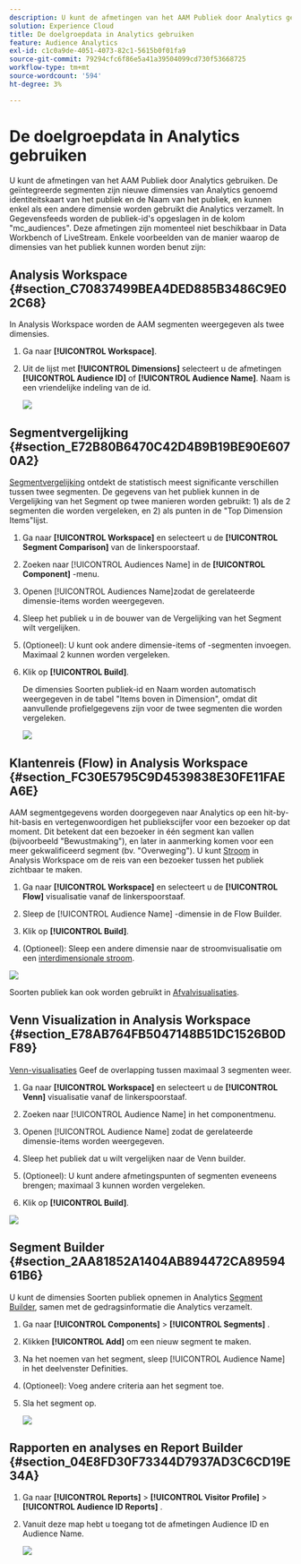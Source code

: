 ```yaml
---
description: U kunt de afmetingen van het AAM Publiek door Analytics gebruiken. De geïntegreerde segmenten zijn nieuwe dimensies van Analytics genoemd identiteitskaart van het publiek en de Naam van het publiek, en kunnen enkel als een andere dimensie worden gebruikt die Analytics verzamelt. In Gegevensfeeds worden de publiek-id's opgeslagen in de kolom "mc_audiences". Deze afmetingen zijn momenteel niet beschikbaar in Data Workbench of LiveStream. Enkele voorbeelden van de manier waarop de dimensies van het publiek kunnen worden benut zijn
solution: Experience Cloud
title: De doelgroepdata in Analytics gebruiken
feature: Audience Analytics
exl-id: c1c0a9de-4051-4073-82c1-5615b0f01fa9
source-git-commit: 79294cfc6f86e5a41a39504099cd730f53668725
workflow-type: tm+mt
source-wordcount: '594'
ht-degree: 3%

---
```


# De doelgroepdata in Analytics gebruiken

U kunt de afmetingen van het AAM Publiek door Analytics gebruiken. De geïntegreerde segmenten zijn nieuwe dimensies van Analytics genoemd identiteitskaart van het publiek en de Naam van het publiek, en kunnen enkel als een andere dimensie worden gebruikt die Analytics verzamelt. In Gegevensfeeds worden de publiek-id&#39;s opgeslagen in de kolom &quot;mc_audiences&quot;. Deze afmetingen zijn momenteel niet beschikbaar in Data Workbench of LiveStream. Enkele voorbeelden van de manier waarop de dimensies van het publiek kunnen worden benut zijn:

## Analysis Workspace {#section_C70837499BEA4DED885B3486C9E02C68}

In Analysis Workspace worden de AAM segmenten weergegeven als twee dimensies.

1. Ga naar **[!UICONTROL Workspace]**.
1. Uit de lijst met **[!UICONTROL Dimensions]** selecteert u de afmetingen **[!UICONTROL Audience ID]** of **[!UICONTROL Audience Name]**. Naam is een vriendelijke indeling van de id.

   ![](assets/aw-mcaudiences.png)

## Segmentvergelijking {#section_E72B80B6470C42D4B9B19BE90E6070A2}

[Segmentvergelijking](https://experienceleague.adobe.com/docs/analytics/analyze/analysis-workspace/panels/segment-comparison/segment-comparison.html) ontdekt de statistisch meest significante verschillen tussen twee segmenten. De gegevens van het publiek kunnen in de Vergelijking van het Segment op twee manieren worden gebruikt: 1) als de 2 segmenten die worden vergeleken, en 2) als punten in de &quot;Top Dimension Items&quot;lijst.

1. Ga naar **[!UICONTROL Workspace]** en selecteert u de **[!UICONTROL Segment Comparison]** van de linkerspoorstaaf.

1. Zoeken naar [!UICONTROL Audiences Name] in de **[!UICONTROL Component]** -menu.

1. Openen [!UICONTROL Audiences Name]zodat de gerelateerde dimensie-items worden weergegeven.
1. Sleep het publiek u in de bouwer van de Vergelijking van het Segment wilt vergelijken.
1. (Optioneel): U kunt ook andere dimensie-items of -segmenten invoegen. Maximaal 2 kunnen worden vergeleken.
1. Klik op **[!UICONTROL Build]**.

   De dimensies Soorten publiek-id en Naam worden automatisch weergegeven in de tabel &quot;Items boven in Dimension&quot;, omdat dit aanvullende profielgegevens zijn voor de twee segmenten die worden vergeleken.

   ![](assets/aud-segcompare.png)

## Klantenreis (Flow) in Analysis Workspace {#section_FC30E5795C9D4539838E30FE11FAEA6E}

AAM segmentgegevens worden doorgegeven naar Analytics op een hit-by-hit-basis en vertegenwoordigen het publiekscijfer voor een bezoeker op dat moment. Dit betekent dat een bezoeker in één segment kan vallen (bijvoorbeeld &quot;Bewustmaking&quot;), en later in aanmerking komen voor een meer gekwalificeerd segment (bv. &quot;Overweging&quot;). U kunt [Stroom](https://experienceleague.adobe.com/docs/analytics/analyze/analysis-workspace/visualizations/fallout/fallout-flow.html) in Analysis Workspace om de reis van een bezoeker tussen het publiek zichtbaar te maken.

1. Ga naar **[!UICONTROL Workspace]** en selecteert u de **[!UICONTROL Flow]** visualisatie vanaf de linkerspoorstaaf.

1. Sleep de [!UICONTROL Audience Name] -dimensie in de Flow Builder.
1. Klik op **[!UICONTROL Build]**.
1. (Optioneel): Sleep een andere dimensie naar de stroomvisualisatie om een [interdimensionale stroom](https://experienceleague.adobe.com/docs/analytics/analyze/analysis-workspace/visualizations/flow/multi-dimensional-flow.html).

![](assets/flow-aamaudiences.png)

Soorten publiek kan ook worden gebruikt in [Afvalvisualisaties](https://experienceleague.adobe.com/docs/analytics/analyze/analysis-workspace/visualizations/fallout/fallout-flow.html).

## Venn Visualization in Analysis Workspace {#section_E78AB764FB5047148B51DC1526B0DF89}

[Venn-visualisaties](https://experienceleague.adobe.com/docs/analytics/analyze/analysis-workspace/visualizations/venn.html) Geef de overlapping tussen maximaal 3 segmenten weer.

1. Ga naar **[!UICONTROL Workspace]** en selecteert u de **[!UICONTROL Venn]** visualisatie vanaf de linkerspoorstaaf.

1. Zoeken naar [!UICONTROL Audience Name] in het componentmenu.
1. Openen [!UICONTROL Audience Name] zodat de gerelateerde dimensie-items worden weergegeven.
1. Sleep het publiek dat u wilt vergelijken naar de Venn builder.
1. (Optioneel): U kunt andere afmetingspunten of segmenten eveneens brengen; maximaal 3 kunnen worden vergeleken.
1. Klik op **[!UICONTROL Build]**.

![](assets/venn-viz.png)

## Segment Builder {#section_2AA81852A1404AB894472CA8959461B6}

U kunt de dimensies Soorten publiek opnemen in Analytics [Segment Builder](/help/components/segmentation/segmentation-workflow/seg-build.md), samen met de gedragsinformatie die Analytics verzamelt.

1. Ga naar  **[!UICONTROL Components]** > **[!UICONTROL Segments]** .
1. Klikken **[!UICONTROL Add]** om een nieuw segment te maken.
1. Na het noemen van het segment, sleep [!UICONTROL Audience Name] in het deelvenster Definities.
1. (Optioneel): Voeg andere criteria aan het segment toe.
1. Sla het segment op.

   ![](assets/aud-segbuilder.png)

## Rapporten en analyses en Report Builder {#section_04E8FD30F73344D7937AD3C6CD19E34A}

1. Ga naar  **[!UICONTROL Reports]** > **[!UICONTROL Visitor Profile]** > **[!UICONTROL Audience ID Reports]** .
1. Vanuit deze map hebt u toegang tot de afmetingen Audience ID en Audience Name.

   ![](assets/mc-audiences.png)
